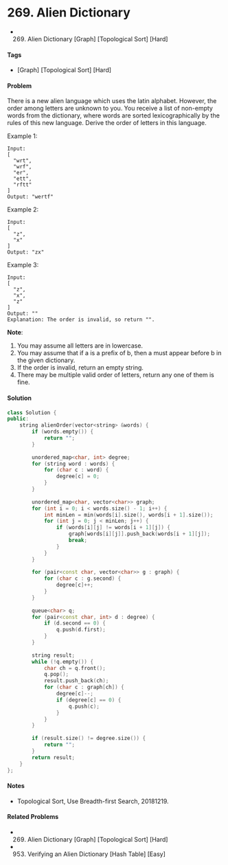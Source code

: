 # 269. Alien Dictionary
- 269. Alien Dictionary [Graph] [Topological Sort] [Hard]

#### Tags
- [Graph] [Topological Sort] [Hard]

#### Problem
There is a new alien language which uses the latin alphabet. However, the order among letters are unknown to you. You receive a list of non-empty words from the dictionary, where words are sorted lexicographically by the rules of this new language. Derive the order of letters in this language.

Example 1:

    Input:
    [
      "wrt",
      "wrf",
      "er",
      "ett",
      "rftt"
    ]
    Output: "wertf"

Example 2:

    Input:
    [
      "z",
      "x"
    ]
    Output: "zx"

Example 3:

    Input:
    [
      "z",
      "x",
      "z"
    ] 
    Output: "" 
    Explanation: The order is invalid, so return "".

**Note**:

1. You may assume all letters are in lowercase.
2. You may assume that if a is a prefix of b, then a must appear before b in the given dictionary.
3. If the order is invalid, return an empty string.
4. There may be multiple valid order of letters, return any one of them is fine.

#### Solution
``` C++
class Solution {
public:
    string alienOrder(vector<string> &words) {
        if (words.empty()) {
            return "";
        }
        
        unordered_map<char, int> degree;
        for (string word : words) {
            for (char c : word) {
                degree[c] = 0;
            }
        }
        
        unordered_map<char, vector<char>> graph;
        for (int i = 0; i < words.size() - 1; i++) {
            int minLen = min(words[i].size(), words[i + 1].size());
            for (int j = 0; j < minLen; j++) {
                if (words[i][j] != words[i + 1][j]) {
                    graph[words[i][j]].push_back(words[i + 1][j]);
                    break;
                }
            }
        }
        
        for (pair<const char, vector<char>> g : graph) {
            for (char c : g.second) {
                degree[c]++;
            }
        }
        
        queue<char> q;
        for (pair<const char, int> d : degree) {
            if (d.second == 0) {
                q.push(d.first);
            }
        }
        
        string result;
        while (!q.empty()) {
            char ch = q.front();
            q.pop();
            result.push_back(ch);
            for (char c : graph[ch]) {
                degree[c]--;
                if (degree[c] == 0) {
                    q.push(c);
                }
            }
        }
        
        if (result.size() != degree.size()) {
            return "";
        }
        return result;
    }
};
```

#### Notes
- Topological Sort, Use Breadth-first Search, 20181219.

#### Related Problems
- 269. Alien Dictionary [Graph] [Topological Sort] [Hard]
- 953. Verifying an Alien Dictionary [Hash Table] [Easy]